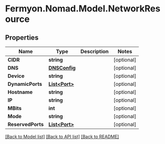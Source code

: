 # Fermyon.Nomad.Model.NetworkResource

## Properties

Name | Type | Description | Notes
------------ | ------------- | ------------- | -------------
**CIDR** | **string** |  | [optional] 
**DNS** | [**DNSConfig**](DNSConfig.md) |  | [optional] 
**Device** | **string** |  | [optional] 
**DynamicPorts** | [**List&lt;Port&gt;**](Port.md) |  | [optional] 
**Hostname** | **string** |  | [optional] 
**IP** | **string** |  | [optional] 
**MBits** | **int** |  | [optional] 
**Mode** | **string** |  | [optional] 
**ReservedPorts** | [**List&lt;Port&gt;**](Port.md) |  | [optional] 

[[Back to Model list]](../README.md#documentation-for-models) [[Back to API list]](../README.md#documentation-for-api-endpoints) [[Back to README]](../README.md)

